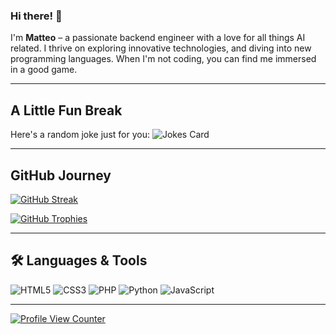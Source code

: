 ### Hi there! 👋

I'm **Matteo** – a passionate backend engineer with a love for all things AI related. I thrive on exploring innovative technologies, and diving into new programming languages. When I'm not coding, you can find me immersed in a good game.

---

## A Little Fun Break

Here's a random joke just for you:
![Jokes Card](https://readme-jokes.vercel.app/api)

---

## GitHub Journey

[![GitHub Streak](https://streak-stats.demolab.com/?user=MatteoFattorini)](https://git.io/streak-stats)

[![GitHub Trophies](https://github-profile-trophy.vercel.app/?username=MatteoFattorini)](https://github.com/ryo-ma/github-profile-trophy)

---

## 🛠️ Languages & Tools

![HTML5](https://img.shields.io/badge/HTML5-E34F26?style=for-the-badge&logo=html5&logoColor=white)
![CSS3](https://img.shields.io/badge/CSS3-1572B6?style=for-the-badge&logo=css3&logoColor=white)
![PHP](https://img.shields.io/badge/PHP-777BB4?style=for-the-badge&logo=php&logoColor=white)
![Python](https://img.shields.io/badge/Python-3776AB?style=for-the-badge&logo=python&logoColor=white)
![JavaScript](https://img.shields.io/badge/JavaScript-F7DF1E?style=for-the-badge&logo=javascript&logoColor=black)

---

[![Profile View Counter](https://komarev.com/ghpvc/?username=MatteoFattorini)](https://github.com/MatteoFattorini)
